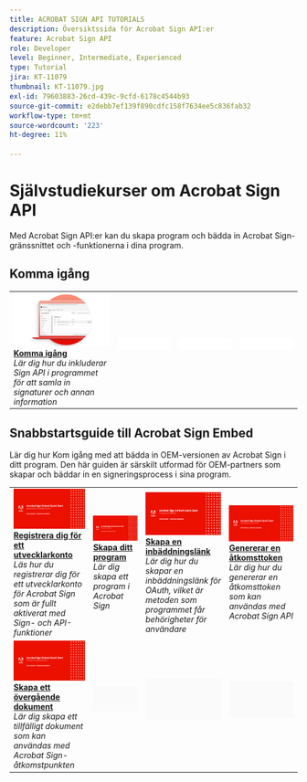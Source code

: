 ```yaml
---
title: ACROBAT SIGN API TUTORIALS
description: Översiktssida för Acrobat Sign API:er
feature: Acrobat Sign API
role: Developer
level: Beginner, Intermediate, Experienced
type: Tutorial
jira: KT-11079
thumbnail: KT-11079.jpg
exl-id: 79603883-26cd-439c-9cfd-6178c4544b93
source-git-commit: e2debb7ef139f890cdfc158f7634ee5c836fab32
workflow-type: tm+mt
source-wordcount: '223'
ht-degree: 11%

---
```


# Självstudiekurser om Acrobat Sign API

Med Acrobat Sign API:er kan du skapa program och bädda in Acrobat Sign-gränssnittet och -funktionerna i dina program.

## Komma igång

<table style="table-layout:fixed">
<tr>
   <td>
    <a href="signapi.md">
      <img alt="Komma igång" src="assets/GSASAPI_thumb.png" />
    </a>
    <div>
    <a href="signapi.md"><strong>Komma igång</strong></a>
    </div>
    <em>Lär dig hur du inkluderar Sign API i programmet för att samla in signaturer och annan information</em>
    <br>
  </td>
  <td>
    <img alt="Avgränsare" src="../assets/WhiteBanner_Placeholder.png" />
    <div>
    <br>
  </td>
  <td>
    <img alt="Avgränsare" src="../assets/WhiteBanner_Placeholder.png" />
    <div>
    <br>
  </td>
  <td>
    <img alt="Avgränsare" src="../assets/WhiteBanner_Placeholder.png" />
    <div>
    <br>
  </td>
</tr>
</table>

## Snabbstartsguide till Acrobat Sign Embed

Lär dig hur Kom igång med att bädda in OEM-versionen av Acrobat Sign i ditt program. Den här guiden är särskilt utformad för OEM-partners som skapar och bäddar in en signeringsprocess i sina program.

<table style="table-layout:fixed">
<tr>
 <td>
   <a href="sign-up-developer-account.md">
      <img alt="Registrera dig för ett utvecklarkonto" src="assets/Signingup_1280.png" />
   </a>
    <div>
   <a href="sign-up-developer-account.md"><strong>Registrera dig för ett utvecklarkonto</strong></a>
    </div>
    <em>Läs hur du registrerar dig för ett utvecklarkonto för Acrobat Sign som är fullt aktiverat med Sign- och API-funktioner</em>
    <br>
  </td>
  <td>
   <a href="creating-your-application.md">
      <img alt="Skapa ditt program" src="assets/Creatingyourapplication_1280.png" />
   </a>
    <div>
   <a href="creating-your-application.md"><strong>Skapa ditt program</strong></a>
    </div>
    <em>Lär dig skapa ett program i Acrobat Sign</em>
    <br>
  </td>
   <td>
   <a href="creating-an-embed-link.md">
      <img alt="Skapa en inbäddningslänk" src="assets/Creatinganembedlink_1280.png" />
   </a>
    <div>
   <a href="creating-an-embed-link.md"><strong>Skapa en inbäddningslänk</strong></a>
    </div>
    <em>Lär dig hur du skapar en inbäddningslänk för OAuth, vilket är metoden som programmet får behörigheter för användare</em>
    <br>
  </td>
  <td>
   <a href="generating-an-access-token.md">
      <img alt="Genererar en åtkomsttoken" src="assets/Generatingyouraccesstoken_1280.png" />
   </a>
    <div>
   <a href="generating-an-access-token.md"><strong>Genererar en åtkomsttoken</strong></a>
    </div>
    <em>Lär dig hur du genererar en åtkomsttoken som kan användas med Acrobat Sign API</em>
    <br>
  </td>
</tr>
<tr>
  <td>
   <a href="creating-a-transient-document.md">
      <img alt="Skapa ett övergående dokument" src="assets/Creatingatransientdocument_1280.png" />
   </a>
    <div>
   <a href="creating-a-transient-document.md"><strong>Skapa ett övergående dokument</strong></a>
    </div>
    <em>Lär dig skapa ett tillfälligt dokument som kan användas med Acrobat Sign-åtkomstpunkten</em>
    <br>
  </td>
  <td>
    <img alt="Avgränsare" src="../assets/GrayBanner_Placeholder.png" />
    <div>
    <br>
  </td>
   <td>
    <img alt="Avgränsare" src="../assets/GrayBanner_Placeholder.png" />
    <div>
    <br>
  </td>
  <td>
    <img alt="Avgränsare" src="../assets/GrayBanner_Placeholder.png" />
    <div>
    <br>
  </td>
</tr>
</table>
